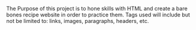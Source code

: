 The Purpose of this project is to hone skills with HTML and create a bare bones recipe website in order to practice them. Tags used will include but not be limited to: links, images, paragraphs, headers, etc.